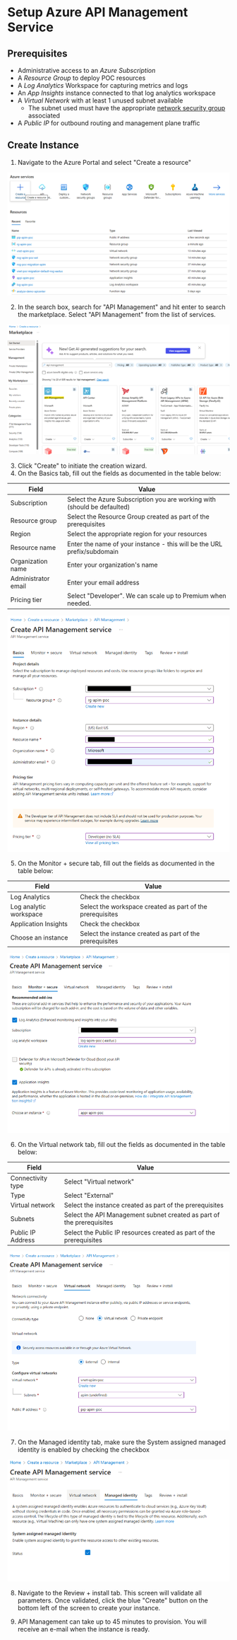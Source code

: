 # Setup Azure API Management Service

## Prerequisites

- Administrative access to an *Azure Subscription*
- A *Resource Group* to deploy POC resources
- A *Log Analytics* Workspace for capturing metrics and logs
- An *App Insights* instance connected to that log analytics workspace
- A *Virtual Network* with at least 1 unused subnet available
    - The subnet used must have the appropriate [network security group](../attachments/nsg_ext_template.json) associated
- A *Public IP* for outbound routing and management plane traffic

## Create Instance

1. Navigate to the Azure Portal and select "Create a resource"

![Service creation screen in Azure Portal](../media/1-create.png)

2. In the search box, search for "API Management" and hit enter to search the marketplace.  Select "API Management" from the list of services.

![Marketplace search screen for Azure services](../media/2-apim.png)

3. Click "Create" to initiate the creation wizard.
4. On the Basics tab, fill out the fields as documented in the table below:

| Field | Value |
| ----------- | ----------- |
| Subscription | Select the Azure Subscription you are working with (should be defaulted) |
| Resource group | Select the Resource Group created as part of the prerequisites |
| Region | Select the appropriate region for your resources |
| Resource name | Enter the name of your instance - this will be the URL prefix/subdomain |
| Organization name | Enter your organization's name |
| Administrator email | Enter your email address | 
| Pricing tier | Select "Developer".  We can scale up to Premium when needed. |

![Basics tab of API Management Creation Wizard](../media/3-basics.png)

5. On the Monitor + secure tab, fill out the fields as documented in the table below:

| Field | Value |
| ----------- | ----------- |
| Log Analytics | Check the checkbox |
| Log analytic workspace | Select the workspace created as part of the prerequisites |
| Application Insights | Check the checkbox |
| Choose an instance | Select the instance created as part of the prerequisites |

![Monitor tab of API Management Creation Wizard](../media/4-monitor.png)

6. On the Virtual network tab, fill out the fields as documented in the table below:

| Field | Value |
| ----------- | ----------- |
| Connectivity type | Select "Virtual network" |
| Type | Select "External" |
| Virtual network | Select the instance created as part of the prerequisites |
| Subnets | Select the API Management subnet created as part of the prerequisites |
| Public IP Address | Select the Public IP resources created as part of the prerequisites |

![Virtual network tab of API Management Creation Wizard](../media/5-vnet.png)

7. On the Managed identity tab, make sure the System assigned managed identity is enabled by checking the checkbox

![Managed identity tab of API Management Creation Wizard](../media/6-ident.png)

8. Navigate to the Review + install tab.  This screen will validate all parameters. Once validated, click the blue "Create" button on the bottom left of the screen to create your instance.

9. API Management can take up to 45 minutes to provision.  You will receive an e-mail when the instance is ready.